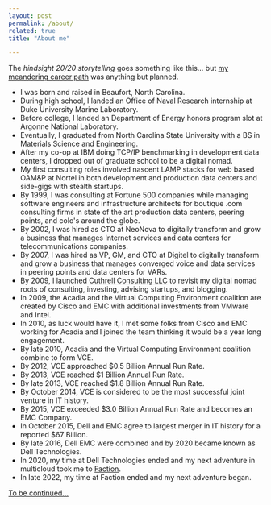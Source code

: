 ```yaml
---
layout: post
permalink: /about/
related: true
title: "About me"

---
```


The _hindsight 20/20 storytelling_ goes something like this... but [my meandering career path](/resume/) was anything but planned.

* I was born and raised in Beaufort, North Carolina.
* During high school, I landed an Office of Naval Research internship at Duke University Marine Laboratory.
* Before college, I landed an Department of Energy honors program slot at Argonne National Laboratory.
* Eventually, I graduated from North Carolina State University with a BS in Materials Science and Engineering. 
* After my co-op at IBM doing TCP/IP benchmarking in development data centers, I dropped out of graduate school to be a digital nomad. 
* My first consulting roles involved nascent LAMP stacks for web based OAM&P at Nortel in both development and production data centers and side-gigs with stealth startups. 
* By 1999, I was consulting at Fortune 500 companies while managing software engineers and infrastructure architects for boutique .com consulting firms in state of the art production data centers, peering points, and colo's around the globe. 
* By 2002, I was hired as CTO at NeoNova to digitally transform and grow a business that manages Internet services and data centers for telecommunications companies.
* By 2007, I was hired as VP, GM, and CTO at Digitel to digitally transform and grow a business that manages converged voice and data services in peering points and data centers for VARs. 
* By 2009, I launched [Cuthrell Consulting LLC](https://cuthrell.com) to revisit my digital nomad roots of consulting, investing, advising startups, and blogging.
* In 2009, the Acadia and the Virtual Computing Environment coalition are created by Cisco and EMC with additional investments from VMware and Intel.
* In 2010, as luck would have it, I met some folks from Cisco and EMC working for Acadia and I joined the team thinking it would be a year long engagement. 
* By late 2010, Acadia and the Virtual Computing Environment coalition combine to form VCE. 
* By 2012, VCE approached $0.5 Billion Annual Run Rate. 
* By 2013, VCE reached $1 Billion Annual Run Rate. 
* By late 2013, VCE reached $1.8 Billion Annual Run Rate. 
* By October 2014, VCE is considered to be the most successful joint venture in IT history. 
* By 2015, VCE exceeded $3.0 Billion Annual Run Rate and becomes an EMC Company. 
* In October 2015, Dell and EMC agree to largest merger in IT history for a reported $67 Billion. 
* By late 2016, Dell EMC were combined and by 2020 became known as Dell Technologies.
* In 2020, my time at Dell Technologies ended and my next adventure in multicloud took me to [Faction](https://www.factioninc.com/).
* In late 2022, my time at Faction ended and my next adventure began.

[To be continued...](/resume/)
